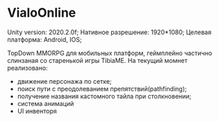 # VialoOnline
Unity version: 2020.2.0f;
Нативное разрешение: 1920*1080;
Целевая платформа: Android, IOS;

TopDown ММОRPG для мобильных платформ, геймплейно частично слинзаная со старенькой игры TibiaME.
На текущий момнет реализовано: 
  - движение персонажа по сетке;
  - поиск пути с преодолеванием препятствий(pathfinding);
  - получение названия кастомного тайла при столкновении;
  - система анимаций
  - UI инвенторя 
